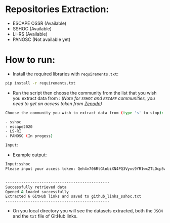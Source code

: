 # Repositories Extraction:
- ESCAPE OSSR (Available)
- SSHOC (Available)
- LI-RS (Available)
- PANOSC (Not available yet)

# How to run:
- Install the required libraries with `requirements.txt`:
``` bash
pip install -r requirements.txt
```
- Run the script then choose the community from the list that you wish you extract data from : *(Note for `SSHOC` and `ESCAPE` communities, you need to get an access token from [Zenodo](https://zenodo.org/account/settings/applications/tokens/new/))*

``` bash
Choose the community you wish to extract data from (type 's' to stop):

- sshoc
- escape2020
- LS-RI 
- PANOSC (In progess)

Input:
```
- Example output:
``` bash
Input:sshoc
Please input your access token: Qeh4v706RtGlnbiXN4PQ3Vyxs9YR1wxZTLOcp5wGiowq1hbAiBZuUsi9wiXm


----------------------------------------------
Successfully retrieved data
Opened & loaded successfully
Extracted 6 GitHub links and saved to github_links_sshoc.txt
----------------------------------------------
```
- On you local directory you will see the datasets extracted, both the `JSON` and the `txt` file of GitHub links. 
